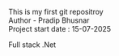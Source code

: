 This is my first git repositroy
<br>
Author - Pradip Bhusnar
<br>
Project start date : 15-07-2025

Full stack .Net